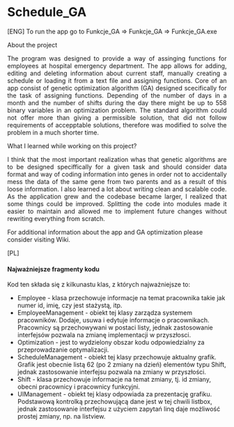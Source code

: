 # Schedule_GA
[ENG]
To run the app go to Funkcje_GA => Funkcje_GA => Funkcje_GA.exe

About the project

<p align="justify">The program was designed to provide a way of assinging functions for employees at hospital emergency department. The app allows for adding, editing and deleting information about current staff, manually creating a schedule or loading it from a text file and assigning functions. Core of an app consist of genetic optimization algorithm (GA) designed scecifically for the task of assigning functions. Depending of the number of days in a month and the number of shifts during the day there might be up to 558 binary variables in an optimization problem. The standard algorithm could not offer more than giving a permissible solution, that did not follow requirements of accepptable solutions, therefore was modified to solve the problem in a much shorter time.</p>

What I learned while working on this project? 

<p align="justify">I think that the most important realization whas that genetic algorithms are to be designed speciffically for a given task and should consider data format and way of coding information into genes in order not to accidentally mess the data of the same gene from two parents and as a result of this loose information. I also learned a lot about writing clean and scalable code. As the application grew and the codebase became larger, I realized that some things could be improved. Splitting the code into modules made it easier to maintain and allowed me to implement future changes without rewriting everything from scratch.

For additional information about the app and GA optimization please consider visiting Wiki.</p>

[PL]

#### Najważniejsze fragmenty kodu

<p align="justify">Kod ten składa się z kilkunastu klas, z których najważniejsze to:</p>

* Employee - klasa przechowuje informacje na temat pracownika takie jak numer id, imię, czy jest stażystą, itp.
* EmployeeManagement - obiekt tej klasy zarządza systemem pracowników. Dodaje, usuwa i edytuje informacje o pracownikach. Pracownicy są przechowywani w postaci listy, jednak zastosowanie interfejsów pozwala na zmianę implementacji w przyszłosci.
* Optimization - jest to wydzielony obszar kodu odpowiedzialny za przeprowadzanie optymalizacji.
* ScheduleManagement - obiekt tej klasy przechowuje aktualny grafik. Grafik jest obecnie listą 62 (po 2 zmiany na dzień) elementów typu Shift, jednak zastosowanie interfejsu pozwala na zmiany w przyszłości.
* Shift - klasa przechowuje informacje na temat zmiany, tj. id zmiany, obecni pracownicy i pracownicy funkcyjni.
* UIManagement - obiekt tej klasy odpowiada za prezentację grafiku. Podstawową kontrolką przechowującą dane jest w tej chwili listbox, jednak zastosowanie interfejsu z użyciem zapytań linq daje możliwość prostej zmiany, np. na listview.

